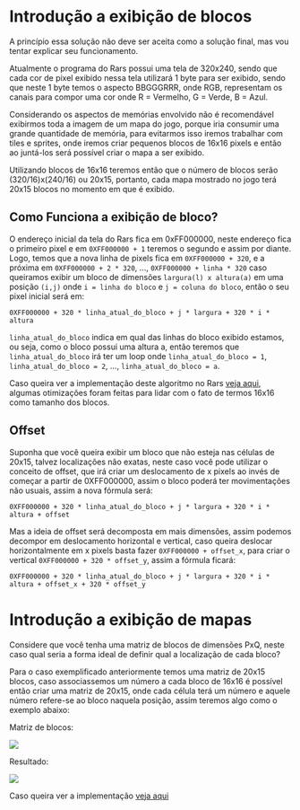 # Introdução a exibição de blocos

A princípio essa solução não deve ser aceita como a solução final, mas vou tentar explicar seu funcionamento.

Atualmente o programa do Rars possui uma tela de 320x240, sendo que cada cor de pixel exibido nessa tela utilizará 1 byte para ser exibido, sendo que neste 1 byte temos o aspecto BBGGGRRR, onde RGB, representam os canais para compor uma cor onde R = Vermelho, G = Verde, B = Azul.

Considerando os aspectos de memórias envolvido não é recomendável exibirmos toda a imagem de um mapa do jogo, porque iria consumir uma grande quantidade de memória, para evitarmos isso iremos trabalhar com tiles e sprites, onde iremos criar pequenos blocos de 16x16 pixels e então ao juntá-los será possível criar o mapa a ser exibido.

Utilizando blocos de 16x16 teremos então que o número de blocos serão (320/16)x(240/16) ou 20x15, portanto, cada mapa mostrado no jogo terá 20x15 blocos no momento em que é exibido.

## Como Funciona a exibição de bloco?

O endereço inicial da tela do Rars fica em 0xFF000000, neste endereço fica o primeiro pixel e em ```0XFF000000 + 1``` teremos o segundo e assim por diante. Logo, temos que a nova linha de pixels fica em ```0XFF000000 + 320```, e a próxima em ```0XFF000000 + 2 * 320```, ..., ```0XFF000000 + linha * 320``` caso queiramos exibir um bloco de dimensões ```largura(l) x altura(a)``` em uma posição ```(i,j)``` onde ```i = linha do bloco``` e ```j = coluna do bloco```, então o seu pixel inicial será em:

```
0XFF000000 + 320 * linha_atual_do_bloco + j * largura + 320 * i * altura
```

```linha_atual_do_bloco``` indica em qual das linhas do bloco exibido estamos, ou seja, como o bloco possui uma altura a, então teremos que ```linha_atual_do_bloco``` irá ter um loop onde ```linha_atual_do_bloco = 1```, ```linha_atual_do_bloco = 2```, ..., ```linha_atual_do_bloco = a```.

Caso queira ver a implementação deste algoritmo no Rars [veja aqui](https://github.com/uventura/oac-pokemon/commit/084e105225393eee9755fb119f166f19293c619b#diff-70b4420e73c383519f631737ef4cb31e83dd64c1b58fe28f7495322ad8ec779eR32), algumas otimizações foram feitas para lidar com o fato de termos 16x16 como tamanho dos blocos.

## Offset
Suponha que você queira exibir um bloco que não esteja nas células de 20x15, talvez localizações não exatas, neste caso você pode utilizar o conceito de offset, que irá criar um deslocamento de x pixels ao invés de começar a partir de 0XFF000000, assim o bloco poderá ter movimentações não usuais, assim a nova fórmula será:

```
0XFF000000 + 320 * linha_atual_do_bloco + j * largura + 320 * i * altura + offset
```

Mas a ideia de offset será decomposta em mais dimensões, assim podemos decompor em deslocamento horizontal e vertical, caso queira deslocar horizontalmente em x pixels basta fazer ```0XFF000000 + offset_x```, para criar o vertical ```0XFF000000 + 320 * offset_y```, assim a fórmula ficará:

```
0XFF000000 + 320 * linha_atual_do_bloco + j * largura + 320 * i * altura + offset_x + 320 * offset_y
```

# Introdução a exibição de mapas

Considere que você tenha uma matriz de blocos de dimensões PxQ, neste caso qual seria a forma ideal de definir qual a localização de cada bloco?

Para o caso exemplificado anteriormente temos uma matriz de 20x15 blocos, caso associassemos um número a cada bloco de 16x16 é possível então criar uma matriz de 20x15, onde cada célula terá um número e aquele número refere-se ao bloco naquela posição, assim teremos algo como o exemplo abaixo:

Matriz de blocos:

<img src="images/map_solution1.png"/>

Resultado:

<img src="images/map_solution2.png"/>

Caso queira ver a implementação [veja aqui](https://github.com/uventura/oac-pokemon/commit/d90c0fc5e182b2ae0a74ce82c5cafbac02a1fccc)